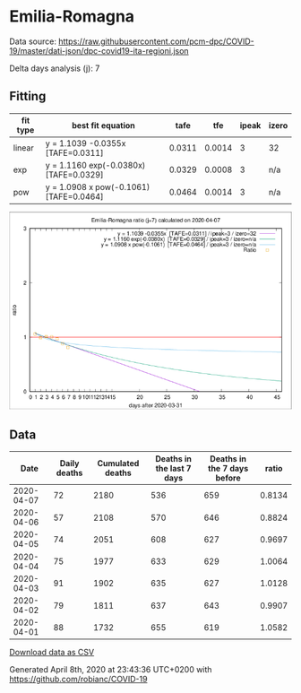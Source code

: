 # Emilia-Romagna

Data source: https://raw.githubusercontent.com/pcm-dpc/COVID-19/master/dati-json/dpc-covid19-ita-regioni.json

Delta days analysis (j): 7

## Fitting 
|fit type|best fit equation|tafe|tfe|ipeak|izero|
|-------|-----|--------|------|---|---|
|linear|y = 1.1039 -0.0355x  [TAFE=0.0311]|0.0311|0.0014|3|32|
|exp|y = 1.1160 exp(-0.0380x)  [TAFE=0.0329]|0.0329|0.0008|3|n/a|
|pow|y = 1.0908 x pow(-0.1061)  [TAFE=0.0464]|0.0464|0.0014|3|n/a|

![Plot](COVID-19_emilia-romagna_j7_2020-04-07.png)

## Data
|Date|Daily deaths|Cumulated deaths|Deaths in the last 7 days|Deaths in the 7 days before|ratio|
|----|----------|-----------|-------|--------------------|-----|
|2020-04-07|72|2180|536|659|0.8134|
|2020-04-06|57|2108|570|646|0.8824|
|2020-04-05|74|2051|608|627|0.9697|
|2020-04-04|75|1977|633|629|1.0064|
|2020-04-03|91|1902|635|627|1.0128|
|2020-04-02|79|1811|637|643|0.9907|
|2020-04-01|88|1732|655|619|1.0582|

[Download data as CSV](COVID-19_emilia-romagna_j7_2020-04-07.csv)

Generated April 8th, 2020 at 23:43:36 UTC+0200 with https://github.com/robianc/COVID-19
